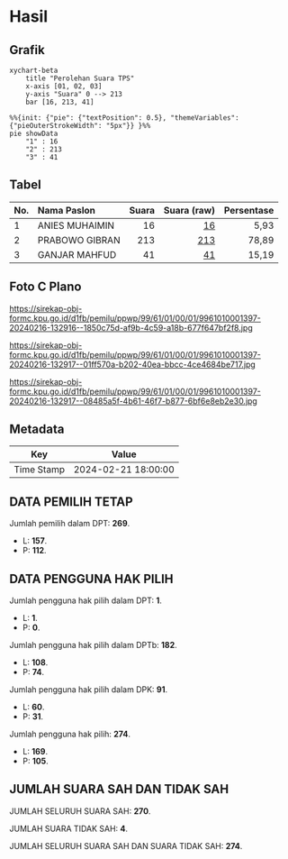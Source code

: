 # Hasil

## Grafik

```mermaid
xychart-beta
    title "Perolehan Suara TPS"
    x-axis [01, 02, 03]
    y-axis "Suara" 0 --> 213
    bar [16, 213, 41]
```

```mermaid
%%{init: {"pie": {"textPosition": 0.5}, "themeVariables": {"pieOuterStrokeWidth": "5px"}} }%%
pie showData
    "1" : 16
    "2" : 213
    "3" : 41
```

## Tabel

| No. | Nama Paslon    | Suara | Suara (raw) | Persentase |
|:--- |:-------------- | -----:| -----------:| ----------:|
| 1   | ANIES MUHAIMIN | 16    | [16][p-1]   | 5,93       |
| 2   | PRABOWO GIBRAN | 213   | [213][p-2]  | 78,89      |
| 3   | GANJAR MAHFUD  | 41    | [41][p-3]   | 15,19      |


[p-1]: https://github.com/gigit-pemilu/pemilu-2024-99-luar-negeri/blob/main/pilpres/hitung-suara/sub/99-luar-negeri/sub/61-kota-kinabalu-malaysia/sub/01-kota-kinabalu-malaysia/sub/0001-kota-kinabalu-malaysia/sub/397-ksk-386/sub/paslon-1.txt
[p-2]: https://github.com/gigit-pemilu/pemilu-2024-99-luar-negeri/blob/main/pilpres/hitung-suara/sub/99-luar-negeri/sub/61-kota-kinabalu-malaysia/sub/01-kota-kinabalu-malaysia/sub/0001-kota-kinabalu-malaysia/sub/397-ksk-386/sub/paslon-2.txt
[p-3]: https://github.com/gigit-pemilu/pemilu-2024-99-luar-negeri/blob/main/pilpres/hitung-suara/sub/99-luar-negeri/sub/61-kota-kinabalu-malaysia/sub/01-kota-kinabalu-malaysia/sub/0001-kota-kinabalu-malaysia/sub/397-ksk-386/sub/paslon-3.txt

## Foto C Plano

https://sirekap-obj-formc.kpu.go.id/d1fb/pemilu/ppwp/99/61/01/00/01/9961010001397-20240216-132916--1850c75d-af9b-4c59-a18b-677f647bf2f8.jpg

https://sirekap-obj-formc.kpu.go.id/d1fb/pemilu/ppwp/99/61/01/00/01/9961010001397-20240216-132917--01ff570a-b202-40ea-bbcc-4ce4684be717.jpg

https://sirekap-obj-formc.kpu.go.id/d1fb/pemilu/ppwp/99/61/01/00/01/9961010001397-20240216-132917--08485a5f-4b61-46f7-b877-6bf6e8eb2e30.jpg


## Metadata

| Key        | Value               |
| ---------- | ------------------- |
| Time Stamp | 2024-02-21 18:00:00 |


## DATA PEMILIH TETAP

Jumlah pemilih dalam DPT: **269**.
 * L: **157**.
 * P: **112**.

## DATA PENGGUNA HAK PILIH

Jumlah pengguna hak pilih dalam DPT: **1**.
 * L: **1**.
 * P: **0**.

Jumlah pengguna hak pilih dalam DPTb: **182**.
 * L: **108**.
 * P: **74**.

Jumlah pengguna hak pilih dalam DPK: **91**.
 * L: **60**.
 * P: **31**.

Jumlah pengguna hak pilih: **274**.
 * L: **169**.
 * P: **105**.

## JUMLAH SUARA SAH DAN TIDAK SAH

JUMLAH SELURUH SUARA SAH: **270**.

JUMLAH SUARA TIDAK SAH: **4**.

JUMLAH SELURUH SUARA SAH DAN SUARA TIDAK SAH: **274**.


